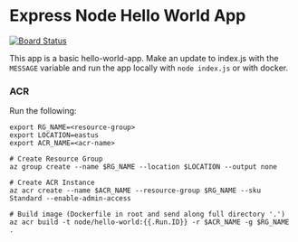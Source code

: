 # Express Node Hello World App

[![Board Status](https://dev.azure.com/hshahindemos/96177d06-2bcc-43c1-b74f-b7609fc779cc/c241852c-a5b0-45e2-81ce-9fa083fde3a5/_apis/work/boardbadge/487d06e6-aa5e-4fe0-b898-a883bedae53f?columnOptions=1)](https://dev.azure.com/hshahindemos/96177d06-2bcc-43c1-b74f-b7609fc779cc/_boards/board/t/c241852c-a5b0-45e2-81ce-9fa083fde3a5/Microsoft.RequirementCategory/)

This app is a basic hello-world-app. Make an update to index.js with the `MESSAGE` variable and run the app locally with `node index.js` or with docker.

### ACR

Run the following:

```
export RG_NAME=<resource-group>
export LOCATION=eastus
export ACR_NAME=<acr-name>

# Create Resource Group
az group create --name $RG_NAME --location $LOCATION --output none

# Create ACR Instance
az acr create --name $ACR_NAME --resource-group $RG_NAME --sku Standard --enable-admin-access

# Build image (Dockerfile in root and send along full directory '.')
az acr build -t node/hello-world:{{.Run.ID}} -r $ACR_NAME -g $RG_NAME .
```
